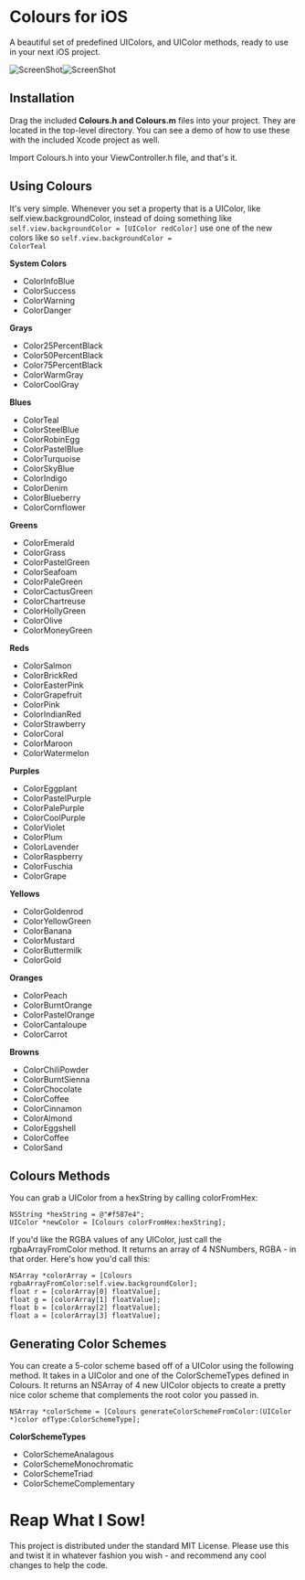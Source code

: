 Colours for iOS
=============

A beautiful set of predefined UIColors, and UIColor methods, ready to use in your next iOS project.

![ScreenShot](https://raw.github.com/bennyguitar/Colours-for-iOS/master/Screenshots/iphone1.png)![ScreenShot](https://raw.github.com/bennyguitar/Colours-for-iOS/master/Screenshots/iphone2.png)

## Installation ##

Drag the included **Colours.h and Colours.m** files into your project. They are located in the top-level directory. You can see a demo of how to use these with the included Xcode project as well.

Import Colours.h into your ViewController.h file, and that's it.


## Using Colours ##

It's very simple. Whenever you set a property that is a UIColor, like self.view.backgroundColor, instead of doing something like <code>self.view.backgroundColor = [UIColor redColor]</code> use one of the new colors like so <code>self.view.backgroundColor = ColorTeal</code>

**System Colors**

* ColorInfoBlue
* ColorSuccess
* ColorWarning
* ColorDanger

**Grays**

* Color25PercentBlack
* Color50PercentBlack
* Color75PercentBlack
* ColorWarmGray
* ColorCoolGray

**Blues**

* ColorTeal
* ColorSteelBlue
* ColorRobinEgg
* ColorPastelBlue
* ColorTurquoise
* ColorSkyBlue
* ColorIndigo
* ColorDenim
* ColorBlueberry
* ColorCornflower

**Greens**

* ColorEmerald
* ColorGrass
* ColorPastelGreen
* ColorSeafoam
* ColorPaleGreen
* ColorCactusGreen
* ColorChartreuse
* ColorHollyGreen
* ColorOlive
* ColorMoneyGreen

**Reds**

* ColorSalmon
* ColorBrickRed
* ColorEasterPink
* ColorGrapefruit
* ColorPink
* ColorIndianRed
* ColorStrawberry
* ColorCoral
* ColorMaroon
* ColorWatermelon

**Purples**

* ColorEggplant
* ColorPastelPurple
* ColorPalePurple
* ColorCoolPurple
* ColorViolet
* ColorPlum
* ColorLavender
* ColorRaspberry
* ColorFuschia
* ColorGrape

**Yellows**

* ColorGoldenrod
* ColorYellowGreen
* ColorBanana
* ColorMustard
* ColorButtermilk
* ColorGold

**Oranges**

* ColorPeach
* ColorBurntOrange
* ColorPastelOrange
* ColorCantaloupe
* ColorCarrot

**Browns**

* ColorChiliPowder
* ColorBurntSienna
* ColorChocolate
* ColorCoffee
* ColorCinnamon
* ColorAlmond
* ColorEggshell
* ColorCoffee
* ColorSand

## Colours Methods ##

You can grab a UIColor from a hexString by calling colorFromHex:
```shell
NSString *hexString = @"#f587e4";
UIColor *newColor = [Colours colorFromHex:hexString];
```
If you'd like the RGBA values of any UIColor, just call the rgbaArrayFromColor method. It returns an array of 4 NSNumbers, RGBA - in that order. Here's how you'd call this:
```shell
NSArray *colorArray = [Colours rgbaArrayFromColor:self.view.backgroundColor];
float r = [colorArray[0] floatValue];
float g = [colorArray[1] floatValue];
float b = [colorArray[2] floatValue];
float a = [colorArray[3] floatValue];
```

## Generating Color Schemes ##

You can create a 5-color scheme based off of a UIColor using the following method. It takes in a UIColor and one of the ColorSchemeTypes defined in Colours. It returns an NSArray of 4 new UIColor objects to create a pretty nice color scheme that complements the root color you passed in.
```shell
NSArray *colorScheme = [Colours generateColorSchemeFromColor:(UIColor *)color ofType:ColorSchemeType];
```

**ColorSchemeTypes**

* ColorSchemeAnalagous
* ColorSchemeMonochromatic
* ColorSchemeTriad
* ColorSchemeComplementary


Reap What I Sow!
================

This project is distributed under the standard MIT License. Please use this and twist it in whatever fashion you wish - and recommend any cool changes to help the code.
